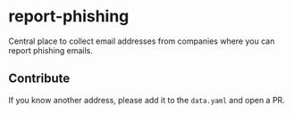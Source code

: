 # report-phishing

Central place to collect email addresses from companies where you can report phishing emails.


## Contribute
If you know another address, please add it to the `data.yaml` and open a PR.
